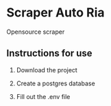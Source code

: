 # Scraper Auto Ria

Opensource scraper

## Instructions for use

1) Download the project

2) Create a postgres database

3) Fill out the .env file
